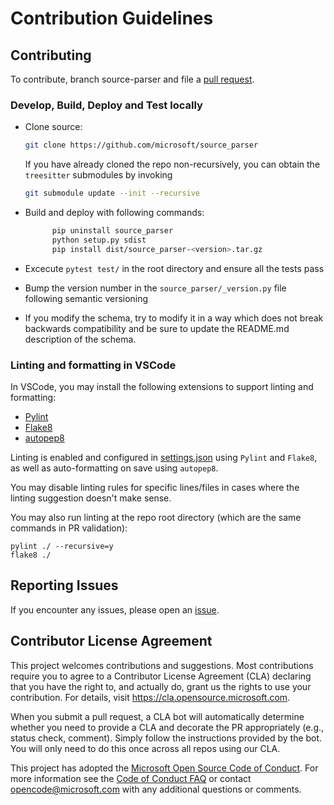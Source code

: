 # Contribution Guidelines


## Contributing

To contribute, branch source-parser and file a [pull request](https://github.com/microsoft/source_parser/pulls).

### Develop, Build, Deploy and Test locally
  - Clone source:

      ```bash
      git clone https://github.com/microsoft/source_parser
      ```

      If you have already cloned the repo non-recursively, you can obtain the `treesitter` submodules by invoking

      ```bash
      git submodule update --init --recursive
      ```
  - Build and deploy with following commands:
      ```bash
            pip uninstall source_parser
            python setup.py sdist
            pip install dist/source_parser-<version>.tar.gz
      ```
  - Excecute `pytest test/` in the root directory and ensure
     all the tests pass
  - Bump the version number in the `source_parser/_version.py` file
     following semantic versioning
  - If you modify the schema, try to modify it in a way which does not
     break backwards compatibility and be sure to update the README.md
     description of the schema.

### Linting and formatting in VSCode

In VSCode, you may install the following extensions to support linting and formatting:

- [Pylint](https://marketplace.visualstudio.com/items?itemName=ms-python.pylint)
- [Flake8](https://marketplace.visualstudio.com/items?itemName=ms-python.flake8)
- [autopep8](https://marketplace.visualstudio.com/items?itemName=ms-python.autopep8)

Linting is enabled and configured in [settings.json](./.vscode/settings.json) using `Pylint` and `Flake8`, as well as auto-formatting on save using `autopep8`.

You may disable linting rules for specific lines/files in cases where the linting suggestion doesn't make sense.

You may also run linting at the repo root directory (which are the same commands in PR validation):

```
pylint ./ --recursive=y
flake8 ./
```

## Reporting Issues

If you encounter any issues, please open an [issue](https://github.com/microsoft/source_parser/issues).

## Contributor License Agreement

This project welcomes contributions and suggestions.  Most contributions require you to agree to a
Contributor License Agreement (CLA) declaring that you have the right to, and actually do, grant us
the rights to use your contribution. For details, visit https://cla.opensource.microsoft.com.

When you submit a pull request, a CLA bot will automatically determine whether you need to provide
a CLA and decorate the PR appropriately (e.g., status check, comment). Simply follow the instructions
provided by the bot. You will only need to do this once across all repos using our CLA.

This project has adopted the [Microsoft Open Source Code of Conduct](https://opensource.microsoft.com/codeofconduct/). For more information see the [Code of Conduct FAQ](https://opensource.microsoft.com/codeofconduct/faq/) or contact [opencode@microsoft.com](mailto:opencode@microsoft.com) with any additional questions or comments.

